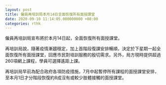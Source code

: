 ```yaml
---
layout: post
title: 僱員再培訓局本月14日全面恢復所有面授課堂
date: 2020-09-10 11:14:05.000000000 +08:00
categories: rthk
---
```


僱員再培訓局宣布將於本月14日起，全面恢復所有面授課堂。

再培訓局說，隨著疫情漸趨穩定，加上首階段復課安排暢順，決定於下星期一起全面恢復所有面授課堂，回應市民對培訓服務的殷切需求。另外，局方現時提供超過260項網上課程，學員可選擇遙距上課。

再培訓局早前為配合政府各項防疫措施，7月中起暫停所有課程的面授課堂安排，至本月1日才分階段恢復約8成沒有或較少肢體接觸的面授課堂。
